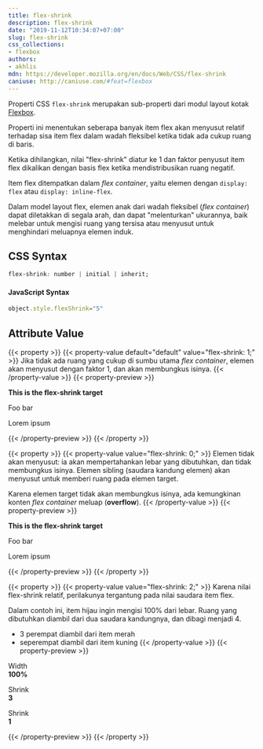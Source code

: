 ```yaml
---
title: flex-shrink
description: flex-shrink
date: "2019-11-12T10:34:07+07:00"
slug: flex-shrink
css_collections:
- flexbox
authors:
- akhlis
mdn: https://developer.mozilla.org/en/docs/Web/CSS/flex-shrink
caniuse: http://caniuse.com/#feat=flexbox
---
```


Properti CSS `flex-shrink` merupakan sub-properti dari modul layout kotak [Flexbox](/css/flexbox).

Properti ini menentukan seberapa banyak item flex akan menyusut relatif terhadap sisa item flex dalam wadah fleksibel
ketika tidak ada cukup ruang di baris.

Ketika dihilangkan, nilai "flex-shrink" diatur ke 1 dan faktor penyusut item flex dikalikan dengan basis flex ketika
mendistribusikan ruang negatif.

Item flex ditempatkan dalam _flex container_, yaitu elemen dengan `display: flex` atau `display: inline-flex`.

Dalam model layout flex, elemen anak dari wadah fleksibel (_flex container_) dapat diletakkan di segala arah, dan dapat
"melenturkan" ukurannya, baik melebar untuk mengisi ruang yang tersisa atau menyusut untuk menghindari meluapnya elemen
induk.

## CSS Syntax
```css
flex-shrink: number | initial | inherit;
```

#### JavaScript Syntax
```js
object.style.flexShrink="5"
```

## Attribute Value

{{< property >}}
{{< property-value default="default" value="flex-shrink: 1;" >}}
Jika tidak ada ruang yang cukup di sumbu utama _flex container_, elemen akan menyusut dengan faktor 1, dan akan
membungkus isinya.
{{< /property-value >}}
{{< property-preview >}}
<div class="property__example w-300px flex flex-shrink bg-indigo-200 rounded-lg p-4" id="flex-shrink-1">
  <p class="flex-shrink bg-green-200 py-4 px-2 text-center text-sm rounded-sm"><strong>This is the flex-shrink
      target</strong>
    <p class="flex-shrink bg-pink-200 py-4 px-2 text-center text-sm rounded-sm">Foo bar</p>
    <p class="flex-shrink bg-orange-200 py-4 px-2 text-center text-sm rounded-sm">Lorem ipsum</p>
</div>
{{< /property-preview >}}
{{< /property >}}

{{< property >}}
{{< property-value value="flex-shrink: 0;" >}}
Elemen tidak akan menyusut: ia akan mempertahankan lebar yang dibutuhkan, dan tidak membungkus isinya. Elemen sibling
(saudara kandung elemen) akan menyusut untuk memberi ruang pada elemen target.

Karena elemen target tidak akan membungkus isinya, ada kemungkinan konten _flex container_ meluap (__overflow__).
{{< /property-value >}}
{{< property-preview >}}
<div class="property__example w-300px flex flex-shrink-0 bg-indigo-200 rounded-lg p-4" id="flex-shrink-1">
  <p class="flex-shrink-0 bg-green-200 py-4 px-3 text-center text-sm rounded-sm"><strong>This is the flex-shrink
      target</strong>
    <p class="flex-shrink bg-pink-200 py-4 px-3 text-center text-sm rounded-sm">Foo bar</p>
    <p class="flex-shrink bg-orange-200 py-4 px-3 text-center text-sm rounded-sm">Lorem ipsum</p>
</div>
{{< /property-preview >}}
{{< /property >}}

{{< property >}}
{{< property-value value="flex-shrink: 2;" >}}
Karena nilai flex-shrink relatif, perilakunya tergantung pada nilai saudara item flex.

Dalam contoh ini, item hijau ingin mengisi 100% dari lebar. Ruang yang dibutuhkan diambil dari dua saudara kandungnya, dan dibagi menjadi 4.
- 3 perempat diambil dari item merah
- seperempat diambil dari item kuning
{{< /property-value >}}
{{< property-preview >}}
<div class="property__example w-300px flex flex-shrink-2 bg-indigo-200 rounded-lg p-4" id="flex-shrink-2">
  <p class="w-full flex-shrink flex-grow bg-green-200 py-4 px-3 text-center text-sm rounded-sm">Width<br><strong>100%</strong>
    <p class="flex-shrink-3 bg-pink-200 py-4 px-3 text-center text-sm rounded-sm break-all">Shrink<br><strong>3</strong></p>
    <p class="flex-shrink bg-orange-200 py-4 px-3 text-center text-sm rounded-sm break-all">Shrink<br><strong>1</strong></p>
</div>
{{< /property-preview >}}
{{< /property >}}


<style type="text/css">
 
</style>
